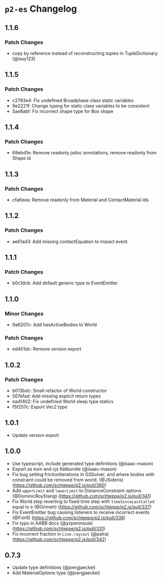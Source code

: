 # `p2-es` Changelog

## 1.1.6

### Patch Changes

-   copy by reference instead of reconstructing tuples in TupleDictionary (@issy123)

## 1.1.5

### Patch Changes

-   c2793e4: Fix undefined Broadphase class static variables
-   9e2221f: Change typing for static class variables to be consistent
-   5ae8abf: Fix incorrect shape type for Box shape

## 1.1.4

### Patch Changes

-   69ebd1e: Remove readonly jsdoc annotations, remove readonly from Shape id

## 1.1.3

### Patch Changes

-   cfa6eea: Remove readonly from Material and ContactMaterial ids

## 1.1.2

### Patch Changes

-   ae61ad3: Add missing contactEquation to impact event

## 1.1.1

### Patch Changes

-   b0c1dcb: Add default generic type to EventEmitter

## 1.1.0

### Minor Changes

-   9a6207c: Add hasActiveBodies to World

### Patch Changes

-   ed401dc: Remove version export

## 1.0.2

### Patch Changes

-   b013bdc: Small refactor of World constructor
-   507efad: Add missing explicit return types
-   ead1402: Fix undefined World sleep type statics
-   f5f257c: Export Vec2 type

## 1.0.1

-   Update version export

## 1.0.0

-   Use typescript, include generated type definitions (@isaac-mason)
-   Export as esm and cjs flatbundle (@isaac-mason)
-   Fix bug setting frictionIterations in GSSolver, and where bodies with constraint could be removed from world. (@JSideris) (https://github.com/schteppe/p2.js/pull/360)
-   Add `upperLimit` and `lowerLimit` to DistanceConstraint options (@DominicRoyStang) (https://github.com/schteppe/p2.js/pull/341)
-   Fix World.step reverting to fixed time step with `timeSinceLastCalled` equal to `0` (@Grimeh) (https://github.com/schteppe/p2.js/pull/337)
-   Fix EventEmitter bug causing listeners to receive incorrect events (@Fxlr8) (https://github.com/schteppe/p2.js/pull/336)
-   Fix typo in AABB docs (@yzpeninsula) (https://github.com/schteppe/p2.js/pull/331)
-   Fix incorrect fraction in `Line.raycast` (@palra) (https://github.com/schteppe/p2.js/pull/342)

## 0.7.3

-   Update type definitions (@joergjaeckel)
-   Add MaterialOptions type (@joergjaeckel)

